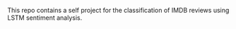 This repo contains a self project for the classification of IMDB reviews using LSTM sentiment analysis.
